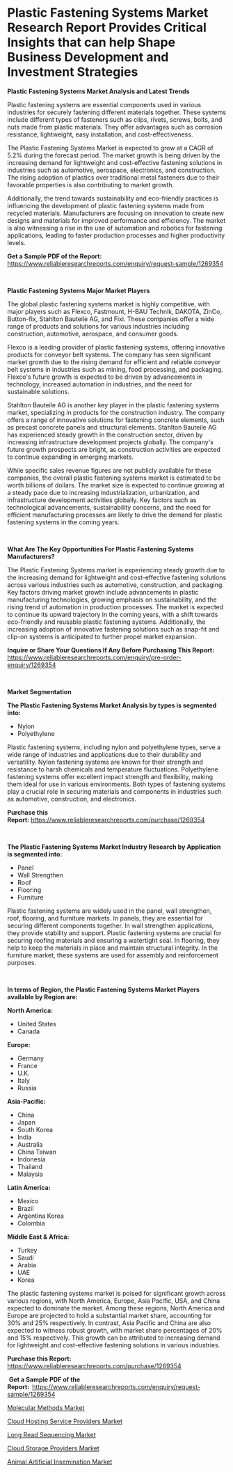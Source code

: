 <p><h1>Plastic Fastening Systems Market Research Report Provides Critical Insights that can help Shape Business Development and Investment Strategies</h1></p><p><strong>Plastic Fastening Systems Market Analysis and Latest Trends</strong></p>
<p><p>Plastic fastening systems are essential components used in various industries for securely fastening different materials together. These systems include different types of fasteners such as clips, rivets, screws, bolts, and nuts made from plastic materials. They offer advantages such as corrosion resistance, lightweight, easy installation, and cost-effectiveness.</p><p>The Plastic Fastening Systems Market is expected to grow at a CAGR of 5.2% during the forecast period. The market growth is being driven by the increasing demand for lightweight and cost-effective fastening solutions in industries such as automotive, aerospace, electronics, and construction. The rising adoption of plastics over traditional metal fasteners due to their favorable properties is also contributing to market growth.</p><p>Additionally, the trend towards sustainability and eco-friendly practices is influencing the development of plastic fastening systems made from recycled materials. Manufacturers are focusing on innovation to create new designs and materials for improved performance and efficiency. The market is also witnessing a rise in the use of automation and robotics for fastening applications, leading to faster production processes and higher productivity levels.</p></p>
<p><strong>Get a Sample PDF of the Report:&nbsp;</strong> <a href="https://www.reliableresearchreports.com/enquiry/request-sample/1269354">https://www.reliableresearchreports.com/enquiry/request-sample/1269354</a></p>
<p>&nbsp;</p>
<p><strong>Plastic Fastening Systems Major Market Players</strong></p>
<p><p>The global plastic fastening systems market is highly competitive, with major players such as Flexco, Fastmount, H-BAU Technik, DAKOTA, ZinCo, Button-fix, Stahlton Bauteile AG, and Fixi. These companies offer a wide range of products and solutions for various industries including construction, automotive, aerospace, and consumer goods.</p><p>Flexco is a leading provider of plastic fastening systems, offering innovative products for conveyor belt systems. The company has seen significant market growth due to the rising demand for efficient and reliable conveyor belt systems in industries such as mining, food processing, and packaging. Flexco's future growth is expected to be driven by advancements in technology, increased automation in industries, and the need for sustainable solutions.</p><p>Stahlton Bauteile AG is another key player in the plastic fastening systems market, specializing in products for the construction industry. The company offers a range of innovative solutions for fastening concrete elements, such as precast concrete panels and structural elements. Stahlton Bauteile AG has experienced steady growth in the construction sector, driven by increasing infrastructure development projects globally. The company's future growth prospects are bright, as construction activities are expected to continue expanding in emerging markets.</p><p>While specific sales revenue figures are not publicly available for these companies, the overall plastic fastening systems market is estimated to be worth billions of dollars. The market size is expected to continue growing at a steady pace due to increasing industrialization, urbanization, and infrastructure development activities globally. Key factors such as technological advancements, sustainability concerns, and the need for efficient manufacturing processes are likely to drive the demand for plastic fastening systems in the coming years.</p></p>
<p>&nbsp;</p>
<p><strong>What Are The Key Opportunities For Plastic Fastening Systems Manufacturers?</strong></p>
<p><p>The Plastic Fastening Systems market is experiencing steady growth due to the increasing demand for lightweight and cost-effective fastening solutions across various industries such as automotive, construction, and packaging. Key factors driving market growth include advancements in plastic manufacturing technologies, growing emphasis on sustainability, and the rising trend of automation in production processes. The market is expected to continue its upward trajectory in the coming years, with a shift towards eco-friendly and reusable plastic fastening systems. Additionally, the increasing adoption of innovative fastening solutions such as snap-fit and clip-on systems is anticipated to further propel market expansion.</p></p>
<p><strong>Inquire or Share Your Questions If Any Before Purchasing This Report:</strong> <a href="https://www.reliableresearchreports.com/enquiry/pre-order-enquiry/1269354">https://www.reliableresearchreports.com/enquiry/pre-order-enquiry/1269354</a></p>
<p>&nbsp;</p>
<p><strong>Market Segmentation</strong></p>
<p><strong>The Plastic Fastening Systems Market Analysis by types is segmented into:</strong></p>
<p><ul><li>Nylon</li><li>Polyethylene</li></ul></p>
<p><p>Plastic fastening systems, including nylon and polyethylene types, serve a wide range of industries and applications due to their durability and versatility. Nylon fastening systems are known for their strength and resistance to harsh chemicals and temperature fluctuations. Polyethylene fastening systems offer excellent impact strength and flexibility, making them ideal for use in various environments. Both types of fastening systems play a crucial role in securing materials and components in industries such as automotive, construction, and electronics.</p></p>
<p><strong>Purchase this Report:&nbsp;</strong><a href="https://www.reliableresearchreports.com/purchase/1269354">https://www.reliableresearchreports.com/purchase/1269354</a></p>
<p>&nbsp;</p>
<p><strong>The Plastic Fastening Systems Market Industry Research by Application is segmented into:</strong></p>
<p><ul><li>Panel</li><li>Wall Strengthen</li><li>Roof</li><li>Flooring</li><li>Furniture</li></ul></p>
<p><p>Plastic fastening systems are widely used in the panel, wall strengthen, roof, flooring, and furniture markets. In panels, they are essential for securing different components together. In wall strengthen applications, they provide stability and support. Plastic fastening systems are crucial for securing roofing materials and ensuring a watertight seal. In flooring, they help to keep the materials in place and maintain structural integrity. In the furniture market, these systems are used for assembly and reinforcement purposes.</p></p>
<p>&nbsp;</p>
<p><strong>In terms of Region, the Plastic Fastening Systems Market Players available by Region are:</strong></p>
<p>
    <p> <strong> North America: </strong>
        <ul>
            <li>United States</li>
            <li>Canada</li>
        </ul>
        </p> 
    <p> <strong> Europe: </strong>
        <ul>
            <li>Germany</li>
            <li>France</li>
            <li>U.K.</li>
            <li>Italy</li>
            <li>Russia</li>
        </ul>
        </p> 
    <p> <strong> Asia-Pacific: </strong>
        <ul>
            <li>China</li>
            <li>Japan</li>
            <li>South Korea</li>
            <li>India</li>
            <li>Australia</li>
            <li>China Taiwan</li>
            <li>Indonesia</li>
            <li>Thailand</li>
            <li>Malaysia</li>
        </ul>
        </p> 
    <p> <strong> Latin America: </strong>
        <ul>
            <li>Mexico</li>
            <li>Brazil</li>
            <li>Argentina Korea</li>
            <li>Colombia</li>
        </ul>
        </p> 
    <p> <strong> Middle East & Africa: </strong>
        <ul>
            <li>Turkey</li>
            <li>Saudi</li>
            <li>Arabia</li>
            <li>UAE</li>
            <li>Korea</li>
        </ul>
    </p>
    </p>
<p><p>The plastic fastening systems market is poised for significant growth across various regions, with North America, Europe, Asia Pacific, USA, and China expected to dominate the market. Among these regions, North America and Europe are projected to hold a substantial market share, accounting for 30% and 25% respectively. In contrast, Asia Pacific and China are also expected to witness robust growth, with market share percentages of 20% and 15% respectively. This growth can be attributed to increasing demand for lightweight and cost-effective fastening solutions in various industries.</p></p>
<p><strong>Purchase this Report: </strong><a href="https://www.reliableresearchreports.com/purchase/1269354">https://www.reliableresearchreports.com/purchase/1269354</a></p>
<p>&nbsp;<strong>Get a Sample PDF of the Report:&nbsp;&nbsp;</strong><a href="https://www.reliableresearchreports.com/enquiry/request-sample/1269354">https://www.reliableresearchreports.com/enquiry/request-sample/1269354</a></p>
<p><strong></strong></p>
<p><p><a href="https://medium.com/@oralhayes565/molecular-methods-market-size-market-outlook-and-market-forecast-2024-to-2031-74d23e4ff639">Molecular Methods Market</a></p><p><a href="https://medium.com/p/e715e75b1744/edit">Cloud Hosting Service Providers Market</a></p><p><a href="https://medium.com/@oralhayes565/long-read-sequencing-market-comprehensive-assessment-by-type-application-and-geography-29317128e4a6">Long Read Sequencing Market</a></p><p><a href="https://medium.com/@anthonyrichards766/cloud-storage-providers-market-size-market-outlook-and-market-forecast-2024-to-2031-b3c50d20a63f">Cloud Storage Providers Market</a></p><p><a href="https://medium.com/@hollietowne534/decoding-animal-artificial-insemination-market-metrics-market-share-trends-and-growth-patterns-76173178d33d">Animal Artificial Insemination Market</a></p></p>